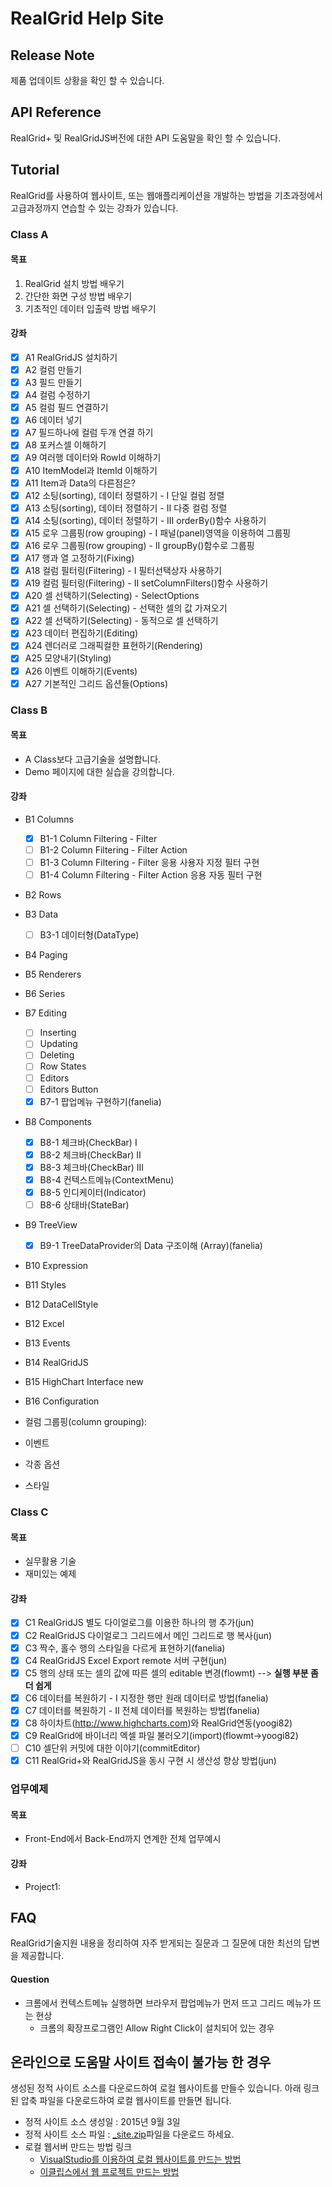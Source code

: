 # RealGrid Help Site

## Release Note
제품 업데이트 상황을 확인 할 수 있습니다.

## API Reference
RealGrid+ 및 RealGridJS버전에 대한 API 도움말을 확인 할 수 있습니다.

## Tutorial
RealGrid를 사용하여 웹사이트, 또는 웹애플리케이션을 개발하는 방법을 기초과정에서 고급과정까지 연습할 수 있는 강좌가 있습니다.

### Class A

#### 목표
1. RealGrid 설치 방법 배우기
2. 간단한 화면 구성 방법 배우기
3. 기초적인 데이터 입출력 방법 배우기 

#### 강좌
* [x] A1 RealGridJS 설치하기
* [x] A2 컬럼 만들기
* [x] A3 필드 만들기
* [x] A4 컬럼 수정하기
* [x] A5 컬럼 필드 연결하기
* [x] A6 데이터 넣기 
* [x] A7 필드하나에 컬럼 두개 연결 하기
* [x] A8 포커스셀 이해하기
* [x] A9 여러행 데이터와 RowId 이해하기
* [x] A10 ItemModel과 ItemId 이해하기
* [x] A11 Item과 Data의 다른점은?
* [x] A12 소팅(sorting), 데이터 정렬하기 - I 단일 컬럼 정렬 
* [x] A13 소팅(sorting), 데이터 정렬하기 - II 다중 컬럼 정렬 
* [x] A14 소팅(sorting), 데이터 정렬하기 - III orderBy()함수 사용하기
* [x] A15 로우 그룹핑(row grouping) - I 패널(panel)영역을 이용하여 그룹핑
* [x] A16 로우 그룹핑(row grouping) - II groupBy()함수로 그룹핑
* [x] A17 행과 열 고정하기(Fixing)
* [x] A18 컬럼 필터링(Filtering) - I 필터선택상자 사용하기
* [x] A19 컬럼 필터링(Filtering) - II setColumnFilters()함수 사용하기
* [x] A20 셀 선택하기(Selecting) - SelectOptions
* [x] A21 셀 선택하기(Selecting) - 선택한 셀의 값 가져오기
* [x] A22 셀 선택하기(Selecting) - 동적으로 셀 선택하기
* [x] A23 데이터 편집하기(Editing)
* [x] A24 렌더러로 그래픽컬한 표현하기(Rendering)
* [x] A25 모양내기(Styling)
* [x] A26 이벤트 이해하기(Events)
* [x] A27 기본적인 그리드 옵션들(Options)

### Class B

#### 목표
* A Class보다 고급기술을 설명합니다.
* Demo 페이지에 대한 실습을 강의합니다.

#### 강좌
* B1 Columns
    - [x] B1-1 Column Filtering - Filter
    - [ ] B1-2 Column Filtering - Filter Action
    - [ ] B1-3 Column Filtering - Filter 응용 사용자 지정 필터 구현
    - [ ] B1-4 Column Filtering - Filter Action 응용 자동 필터 구현
* B2 Rows
* B3 Data
    - [ ] B3-1 데이터형(DataType)
* B4 Paging
* B5 Renderers
* B6 Series
* B7 Editing
    - [ ] Inserting
    - [ ] Updating
    - [ ] Deleting
    - [ ] Row States
    - [ ] Editors
    - [ ] Editors Button
    - [x] B7-1 팝업메뉴 구현하기(fanelia)
* B8 Components
    - [x] B8-1 체크바(CheckBar) I
    - [x] B8-2 체크바(CheckBar) II
    - [x] B8-3 체크바(CheckBar) III
    - [x] B8-4 컨텍스트메뉴(ContextMenu)
    - [x] B8-5 인디케이터(Indicator)
    - [ ] B8-6 상태바(StateBar)
* B9 TreeView
    - [x] B9-1 TreeDataProvider의 Data 구조이해 (Array)(fanelia)
* B10 Expression
* B11 Styles
* B12 DataCellStyle
* B12 Excel
* B13 Events
* B14 RealGridJS
* B15 HighChart Interface new
* B16 Configuration

* 컬럼 그룹핑(column grouping): 
* 이벤트
* 각종 옵션
* 스타일

### Class C

#### 목표
* 실무활용 기술
* 재미있는 예제

#### 강좌
* [x] C1 RealGridJS 별도 다이얼로그를 이용한 하나의 행 추가(jun)
* [x] C2 RealGridJS 다이얼로그 그리드에서 메인 그리드로 행 복사(jun)
* [x] C3 짝수, 홀수 행의 스타일을 다르게 표현하기(fanelia)
* [x] C4 RealGridJS Excel Export remote 서버 구현(jun)
* [x] C5 행의 상태 또는 셀의 값에 따른 셀의 editable 변경(flowmt) --> **실행 부분 좀더 쉽게**
* [x] C6 데이터를 복원하기 - I 지정한 행만 원래 데이터로 방법(fanelia)
* [x] C7 데이터를 복원하기 - II 전체 데이터를 복원하는 방법(fanelia)
* [x] C8 하이차트(http://www.highcharts.com)와 RealGrid연동(yoogi82)
* [x] C9 RealGrid에 바이너리 엑셀 파일 불러오기(import)(flowmt->yoogi82)
* [ ] C10 셀단위 커밋에 대한 이야기(commitEditor)
* [x] C11 RealGrid+와 RealGridJS을 동시 구현 시 생산성 향상 방법(jun)

### 업무예제

#### 목표
* Front-End에서 Back-End까지 연계한 전체 업무예시

#### 강좌
* Project1: 

## FAQ
RealGrid기술지원 내용을 정리하여 자주 받게되는 질문과 그 질문에 대한 최선의 답변을 제공합니다.

#### Question
* 크롬에서 컨텍스트메뉴 실행하면 브라우저 팝업메뉴가 먼저 뜨고 그리드 메뉴가 뜨는 현상
    * 크롬의 확장프로그램인 Allow Right Click이 설치되어 있는 경우

## 온라인으로 도움말 사이트 접속이 불가능 한 경우
생성된 정적 사이트 소스를 다운로드하여 로컬 웹사이트를 만들수 있습니다. 아래 링크된 압축 파일을 다운로드하여 로컬 웹사이트를 만들면 됩니다.

* 정적 사이트 소스 생성일 : 2015년 9월 3일   
* 정적 사이트 소스 파일 : [_site.zip](https://github.com/realgrid/realgrid.github.com/raw/master/_site.zip)파일을 다운로드 하세요.
* 로컬 웹서버 만드는 방법 링크
  * [VisualStudio를 이용하여 로컬 웹사이트를 만드는 방법](https://msdn.microsoft.com/ko-kr/library/tcywfea7(v=VS.80).aspx)
  * [이클립스에서 웹 프로젝트 만드는 방법](http://withcoding.com/33)

